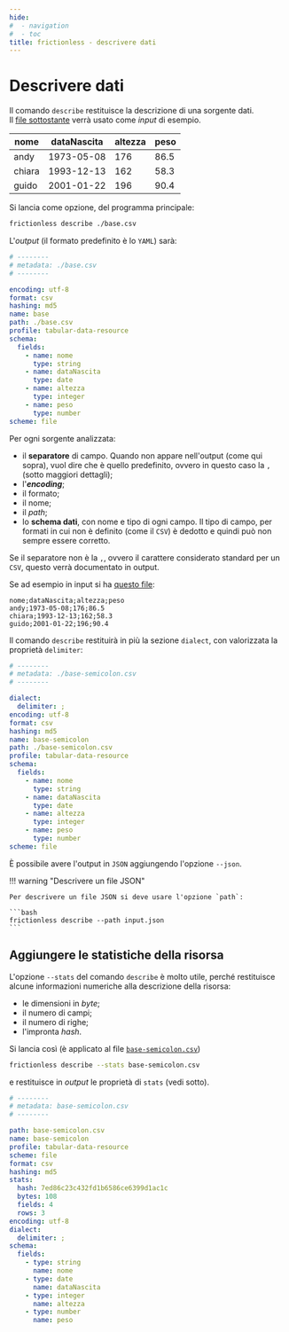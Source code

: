 ```yaml
---
hide:
#  - navigation
#  - toc
title: frictionless - descrivere dati
---
```


# Descrivere dati

Il comando `describe` restituisce la descrizione di una sorgente dati.<br>
Il [file sottostante](../miller/risorse/base.csv) verrà usato come *input* di esempio.


| nome | dataNascita | altezza | peso |
| --- | --- | --- | --- |
| andy | 1973-05-08 | 176 | 86.5 |
| chiara | 1993-12-13 | 162 | 58.3 |
| guido | 2001-01-22 | 196 | 90.4 |

Si lancia come opzione, del programma principale:

```bash
frictionless describe ./base.csv
```

L'*output* (il formato predefinito è lo `YAML`) sarà:

```yaml
# --------
# metadata: ./base.csv
# --------

encoding: utf-8
format: csv
hashing: md5
name: base
path: ./base.csv
profile: tabular-data-resource
schema:
  fields:
    - name: nome
      type: string
    - name: dataNascita
      type: date
    - name: altezza
      type: integer
    - name: peso
      type: number
scheme: file
```

Per ogni sorgente analizzata:

  - il **separatore** di campo. Quando non appare nell'output (come qui sopra), vuol dire che è quello predefinito, ovvero in questo caso la `,` (sotto maggiori dettagli);
  - l'**_encoding_**;
  - il formato;
  - il nome;
  - il *path*;
  - lo **schema dati**, con nome e tipo di ogni campo. Il tipo di campo, per formati in cui non è definito (come il `CSV`) è dedotto e quindi può non sempre essere corretto.


Se il separatore non è la `,`, ovvero il carattere considerato standard per un `CSV`, questo verrà documentato in output.

Se ad esempio in input si ha [questo file](../miller/risorse/base-semicolon.csv):

``` title="base-semicolon.csv"
nome;dataNascita;altezza;peso
andy;1973-05-08;176;86.5
chiara;1993-12-13;162;58.3
guido;2001-01-22;196;90.4
```

Il comando `describe` restituirà in più la sezione `dialect`, con valorizzata la proprietà `delimiter`:

``` yml hl_lines="5 6"
# --------
# metadata: ./base-semicolon.csv
# --------

dialect:
  delimiter: ;
encoding: utf-8
format: csv
hashing: md5
name: base-semicolon
path: ./base-semicolon.csv
profile: tabular-data-resource
schema:
  fields:
    - name: nome
      type: string
    - name: dataNascita
      type: date
    - name: altezza
      type: integer
    - name: peso
      type: number
scheme: file
```

È possibile avere l'output in `JSON` aggiungendo l'opzione `--json`.

!!! warning "Descrivere un file JSON"

    Per descrivere un file JSON si deve usare l'opzione `path`:

    ```bash
    frictionless describe --path input.json
    ```

## Aggiungere le statistiche della risorsa

L'opzione `--stats` del comando `describe` è molto utile, perché restituisce alcune informazioni numeriche alla descrizione della risorsa:

- le dimensioni in *byte*;
- il numero di campi;
- il numero di righe;
- l'impronta *hash*.

Si lancia così (è applicato al file [`base-semicolon.csv`](risorse/base-semicolon.csv))

``` bash
frictionless describe --stats base-semicolon.csv
```

e restituisce in *output* le proprietà di `stats` (vedi sotto).

``` yaml hl_lines="11-15"
# --------
# metadata: base-semicolon.csv
# --------

path: base-semicolon.csv
name: base-semicolon
profile: tabular-data-resource
scheme: file
format: csv
hashing: md5
stats:
  hash: 7ed86c23c432fd1b6586ce6399d1ac1c
  bytes: 108
  fields: 4
  rows: 3
encoding: utf-8
dialect:
  delimiter: ;
schema:
  fields:
    - type: string
      name: nome
    - type: date
      name: dataNascita
    - type: integer
      name: altezza
    - type: number
      name: peso
```

